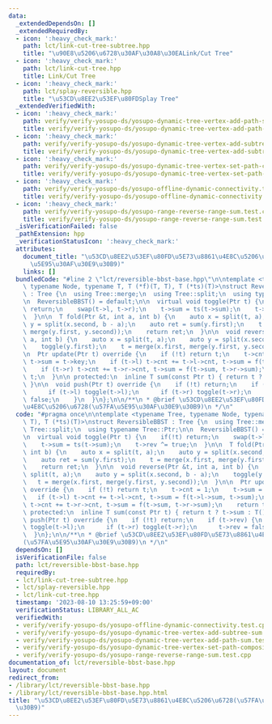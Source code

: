 ```yaml
---
data:
  _extendedDependsOn: []
  _extendedRequiredBy:
  - icon: ':heavy_check_mark:'
    path: lct/link-cut-tree-subtree.hpp
    title: "\u90E8\u5206\u6728\u30AF\u30A8\u30EALink/Cut Tree"
  - icon: ':heavy_check_mark:'
    path: lct/link-cut-tree.hpp
    title: Link/Cut Tree
  - icon: ':heavy_check_mark:'
    path: lct/splay-reversible.hpp
    title: "\u53CD\u8EE2\u53EF\u80FDSplay Tree"
  _extendedVerifiedWith:
  - icon: ':heavy_check_mark:'
    path: verify/verify-yosupo-ds/yosupo-dynamic-tree-vertex-add-path-sum.test.cpp
    title: verify/verify-yosupo-ds/yosupo-dynamic-tree-vertex-add-path-sum.test.cpp
  - icon: ':heavy_check_mark:'
    path: verify/verify-yosupo-ds/yosupo-dynamic-tree-vertex-add-subtree-sum.test.cpp
    title: verify/verify-yosupo-ds/yosupo-dynamic-tree-vertex-add-subtree-sum.test.cpp
  - icon: ':heavy_check_mark:'
    path: verify/verify-yosupo-ds/yosupo-dynamic-tree-vertex-set-path-composite.test.cpp
    title: verify/verify-yosupo-ds/yosupo-dynamic-tree-vertex-set-path-composite.test.cpp
  - icon: ':heavy_check_mark:'
    path: verify/verify-yosupo-ds/yosupo-offline-dynamic-connectivity.test.cpp
    title: verify/verify-yosupo-ds/yosupo-offline-dynamic-connectivity.test.cpp
  - icon: ':heavy_check_mark:'
    path: verify/verify-yosupo-ds/yosupo-range-reverse-range-sum.test.cpp
    title: verify/verify-yosupo-ds/yosupo-range-reverse-range-sum.test.cpp
  _isVerificationFailed: false
  _pathExtension: hpp
  _verificationStatusIcon: ':heavy_check_mark:'
  attributes:
    document_title: "\u53CD\u8EE2\u53EF\u80FD\u5E73\u8861\u4E8C\u5206\u6728(\u57FA\
      \u5E95\u30AF\u30E9\u30B9)"
    links: []
  bundledCode: "#line 2 \"lct/reversible-bbst-base.hpp\"\n\ntemplate <typename Tree,\
    \ typename Node, typename T, T (*f)(T, T), T (*ts)(T)>\nstruct ReversibleBBST\
    \ : Tree {\n  using Tree::merge;\n  using Tree::split;\n  using typename Tree::Ptr;\n\
    \n  ReversibleBBST() = default;\n\n  virtual void toggle(Ptr t) {\n    if(!t)\
    \ return;\n    swap(t->l, t->r);\n    t->sum = ts(t->sum);\n    t->rev ^= true;\n\
    \  }\n\n  T fold(Ptr &t, int a, int b) {\n    auto x = split(t, a);\n    auto\
    \ y = split(x.second, b - a);\n    auto ret = sum(y.first);\n    t = merge(x.first,\
    \ merge(y.first, y.second));\n    return ret;\n  }\n\n  void reverse(Ptr &t, int\
    \ a, int b) {\n    auto x = split(t, a);\n    auto y = split(x.second, b - a);\n\
    \    toggle(y.first);\n    t = merge(x.first, merge(y.first, y.second));\n  }\n\
    \n  Ptr update(Ptr t) override {\n    if (!t) return t;\n    t->cnt = 1;\n   \
    \ t->sum = t->key;\n    if (t->l) t->cnt += t->l->cnt, t->sum = f(t->l->sum, t->sum);\n\
    \    if (t->r) t->cnt += t->r->cnt, t->sum = f(t->sum, t->r->sum);\n    return\
    \ t;\n  }\n\n protected:\n  inline T sum(const Ptr t) { return t ? t->sum : T();\
    \ }\n\n  void push(Ptr t) override {\n    if (!t) return;\n    if (t->rev) {\n\
    \      if (t->l) toggle(t->l);\n      if (t->r) toggle(t->r);\n      t->rev =\
    \ false;\n    }\n  }\n};\n\n/**\n * @brief \u53CD\u8EE2\u53EF\u80FD\u5E73\u8861\
    \u4E8C\u5206\u6728(\u57FA\u5E95\u30AF\u30E9\u30B9)\n */\n"
  code: "#pragma once\n\ntemplate <typename Tree, typename Node, typename T, T (*f)(T,\
    \ T), T (*ts)(T)>\nstruct ReversibleBBST : Tree {\n  using Tree::merge;\n  using\
    \ Tree::split;\n  using typename Tree::Ptr;\n\n  ReversibleBBST() = default;\n\
    \n  virtual void toggle(Ptr t) {\n    if(!t) return;\n    swap(t->l, t->r);\n\
    \    t->sum = ts(t->sum);\n    t->rev ^= true;\n  }\n\n  T fold(Ptr &t, int a,\
    \ int b) {\n    auto x = split(t, a);\n    auto y = split(x.second, b - a);\n\
    \    auto ret = sum(y.first);\n    t = merge(x.first, merge(y.first, y.second));\n\
    \    return ret;\n  }\n\n  void reverse(Ptr &t, int a, int b) {\n    auto x =\
    \ split(t, a);\n    auto y = split(x.second, b - a);\n    toggle(y.first);\n \
    \   t = merge(x.first, merge(y.first, y.second));\n  }\n\n  Ptr update(Ptr t)\
    \ override {\n    if (!t) return t;\n    t->cnt = 1;\n    t->sum = t->key;\n \
    \   if (t->l) t->cnt += t->l->cnt, t->sum = f(t->l->sum, t->sum);\n    if (t->r)\
    \ t->cnt += t->r->cnt, t->sum = f(t->sum, t->r->sum);\n    return t;\n  }\n\n\
    \ protected:\n  inline T sum(const Ptr t) { return t ? t->sum : T(); }\n\n  void\
    \ push(Ptr t) override {\n    if (!t) return;\n    if (t->rev) {\n      if (t->l)\
    \ toggle(t->l);\n      if (t->r) toggle(t->r);\n      t->rev = false;\n    }\n\
    \  }\n};\n\n/**\n * @brief \u53CD\u8EE2\u53EF\u80FD\u5E73\u8861\u4E8C\u5206\u6728\
    (\u57FA\u5E95\u30AF\u30E9\u30B9)\n */\n"
  dependsOn: []
  isVerificationFile: false
  path: lct/reversible-bbst-base.hpp
  requiredBy:
  - lct/link-cut-tree-subtree.hpp
  - lct/splay-reversible.hpp
  - lct/link-cut-tree.hpp
  timestamp: '2023-08-10 13:25:59+09:00'
  verificationStatus: LIBRARY_ALL_AC
  verifiedWith:
  - verify/verify-yosupo-ds/yosupo-offline-dynamic-connectivity.test.cpp
  - verify/verify-yosupo-ds/yosupo-dynamic-tree-vertex-add-subtree-sum.test.cpp
  - verify/verify-yosupo-ds/yosupo-dynamic-tree-vertex-add-path-sum.test.cpp
  - verify/verify-yosupo-ds/yosupo-dynamic-tree-vertex-set-path-composite.test.cpp
  - verify/verify-yosupo-ds/yosupo-range-reverse-range-sum.test.cpp
documentation_of: lct/reversible-bbst-base.hpp
layout: document
redirect_from:
- /library/lct/reversible-bbst-base.hpp
- /library/lct/reversible-bbst-base.hpp.html
title: "\u53CD\u8EE2\u53EF\u80FD\u5E73\u8861\u4E8C\u5206\u6728(\u57FA\u5E95\u30AF\u30E9\
  \u30B9)"
---
```


